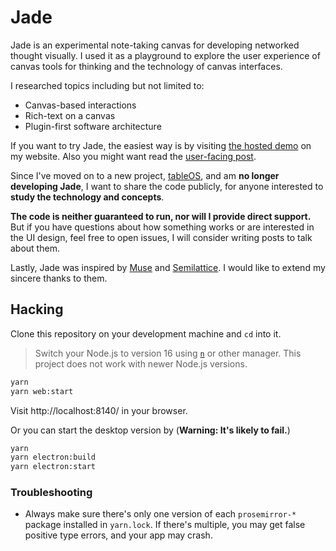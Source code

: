 # Jade

Jade is an experimental note-taking canvas for developing networked thought visually. I used it as a playground to explore the user experience of canvas tools for thinking and the technology of canvas interfaces.

I researched topics including but not limited to:

- Canvas-based interactions
- Rich-text on a canvas
- Plugin-first software architecture

If you want to try Jade, the easiest way is by visiting [the hosted demo](https://dragonman225.js.org/p/jade/index.html) on my website. Also you might want read the [user-facing post](https://dragonman225.js.org/jade).

Since I've moved on to a new project, [tableOS](https://tableos.substack.com/p/alpha), and am **no longer developing Jade**, I want to share the code publicly, for anyone interested to **study the technology and concepts**.

**The code is neither guaranteed to run, nor will I provide direct support.** But if you have questions about how something works or are interested in the UI design, feel free to open issues, I will consider writing posts to talk about them.

Lastly, Jade was inspired by [Muse](https://www.inkandswitch.com/muse/) and [Semilattice](https://www.semilattice.xyz/). I would like to extend my sincere thanks to them.

## Hacking

Clone this repository on your development machine and `cd` into it.

> Switch your Node.js to version 16 using [`n`](https://github.com/tj/n) or other manager. This project does not work with newer Node.js versions.

```bash
yarn
yarn web:start
```

Visit http://localhost:8140/ in your browser.

Or you can start the desktop version by (**Warning: It's likely to fail.**)

```bash
yarn
yarn electron:build
yarn electron:start
```

### Troubleshooting

- Always make sure there's only one version of each `prosemirror-*` package installed in `yarn.lock`. If there's multiple, you may get false positive type errors, and your app may crash.
